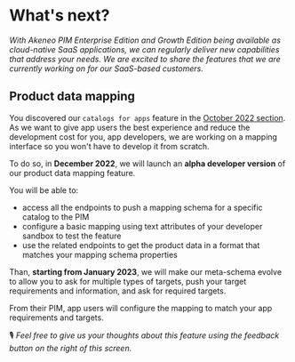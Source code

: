 # What's next?

*With Akeneo PIM Enterprise Edition and Growth Edition being available as cloud-native SaaS applications, we can regularly deliver new capabilities that address your needs. We are excited to share the features that we are currently working on for our SaaS-based customers.*

## Product data mapping 

You discovered our `catalogs for apps` feature in the [October 2022 section]().  
As we want to give app users the best experience and reduce the development cost for you, app developers, we are working on a mapping interface so you won't have to develop it from scratch. 

To do so, in **December 2022**, we will launch an **alpha developer version** of our product data mapping feature. 

You will be able to: 
- access all the endpoints to push a mapping schema for a specific catalog to the PIM
- configure a basic mapping using text attributes of your developer sandbox to test the feature
- use the related endpoints to get the product data in a format that matches your mapping schema properties


Than, **starting from January 2023**, we will make our meta-schema evolve to allow you to ask for multiple types of targets, push your target requirements and information, and ask for required targets. 

From their PIM, app users will configure the mapping to match your app requirements and targets. 

🎙️ *Feel free to give us your thoughts about this feature using the feedback button on the right of this screen.*


<!-- FOR LATER IF WE WANT TO SHARE MORE ABOUT OUR ROADMAP -->
<!-- ## Short term ⚗️ <small>| Within 6 months</small> -->
<!-- ## Mid term 🔬 <small>| 6+ months</small> -->

